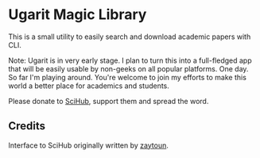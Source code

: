 # Ugarit Magic Library

This is a small utility to easily search and download academic papers with CLI. 

Note: Ugarit is in very early stage. I plan to turn this into a full-fledged app that will be easily usable by non-geeks on all popular platforms. One day. So far I'm playing around. You're welcome to join my efforts to make this world a better place for academics and students.

Please donate to [SciHub](https://sci-hub.tw/), support them and spread the word.

## Credits

Interface to SciHub originally written by [zaytoun](https://github.com/zaytoun/scihub.py).